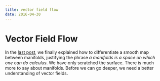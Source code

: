 ```yaml
---
title: vector field flow
date: 2016-04-30
---
```


# Vector Field Flow

In the [last post](2016-03-27-thejacobianmatrix.html), we finally explained how to 
differentiate a smooth map between manifolds, justifying the phrase *a manifolds is a 
space on which one can do calculus*. We have only scratched the surface. There is much 
more to say about manifolds. Before we can go deeper, we need a better understanding 
of vector fields.
